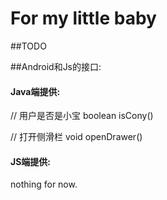 # For my little baby

##TODO



##Android和Js的接口:

#### Java端提供:
// 用户是否是小宝
boolean isCony()

// 打开侧滑栏
void openDrawer()


#### JS端提供:

nothing for now.


